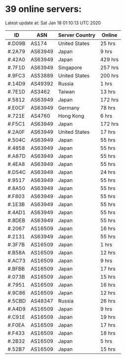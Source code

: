 # 39 online servers:

Latest update at: Sat Jan 18 01:10:13 UTC 2020

| ID | ASN | Server Country | Online |
| -- | --- | -------------- | ------ |
| #.D09B | AS174 | United States | 25 hrs |
| #.2A79 | AS63949 | Japan | 9 hrs |
| #.42A0 | AS63949 | Japan | 429 hrs |
| #.7F1D | AS63949 | Singapore | 257 hrs |
| #.9FC3 | AS53889 | United States | 200 hrs |
| #.14D9 | AS49392 | Russia | 1 hrs |
| #.7E1D | AS3462 | Taiwan | 13 hrs |
| #.5812 | AS63949 | Japan | 172 hrs |
| #.E0CF | AS63949 | Germany | 78 hrs |
| #.721E | AS4760 | Hong Kong | 6 hrs |
| #.F5C1 | AS63949 | Japan | 172 hrs |
| #.2A0F | AS63949 | United States | 17 hrs |
| #.504C | AS63949 | Japan | 55 hrs |
| #.4858 | AS63949 | Japan | 55 hrs |
| #.A87D | AS63949 | Japan | 55 hrs |
| #.4EA8 | AS63949 | Japan | 55 hrs |
| #.D54C | AS63949 | Japan | 24 hrs |
| #.9517 | AS63949 | Japan | 55 hrs |
| #.8A50 | AS63949 | Japan | 55 hrs |
| #.F803 | AS63949 | Japan | 55 hrs |
| #.1E3B | AS63949 | Japan | 55 hrs |
| #.4AD1 | AS63949 | Japan | 55 hrs |
| #.8DEB | AS63949 | Japan | 55 hrs |
| #.2067 | AS16509 | Japan | 16 hrs |
| #.2131 | AS63949 | Japan | 55 hrs |
| #.3F7B | AS16509 | Japan | 1 hrs |
| #.B58A | AS16509 | Japan | 12 hrs |
| #.AC73 | AS16509 | Japan | 9 hrs |
| #.BFBB | AS16509 | Japan | 17 hrs |
| #.073B | AS16509 | Japan | 15 hrs |
| #.7951 | AS16509 | Japan | 16 hrs |
| #.9C86 | AS16509 | Japan | 12 hrs |
| #.5CBD | AS48347 | Russia | 26 hrs |
| #.A4D9 | AS16509 | Japan | 9 hrs |
| #.C91E | AS16509 | Japan | 19 hrs |
| #.F0EA | AS16509 | Japan | 17 hrs |
| #.F433 | AS16509 | Japan | 18 hrs |
| #.2B32 | AS16509 | Japan | 5 hrs |
| #.52B7 | AS16509 | Japan | 15 hrs |

